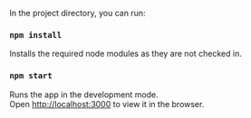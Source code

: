 In the project directory, you can run:

### `npm install`
Installs the required node modules as they are not checked in.

### `npm start`

Runs the app in the development mode.<br />
Open [http://localhost:3000](http://localhost:3000) to view it in the browser.
